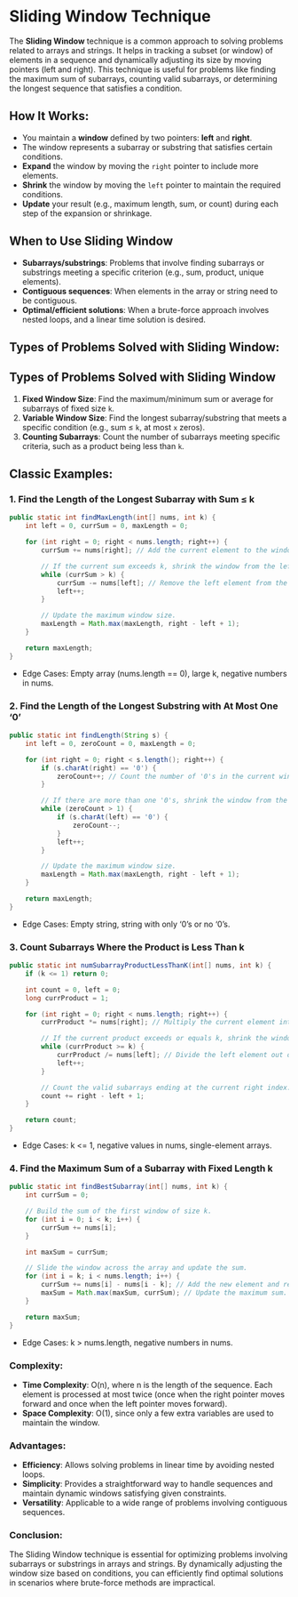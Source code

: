 # Sliding Window Technique

The **Sliding Window** technique is a common approach to solving problems related to arrays and strings. It helps in
tracking a subset (or window) of elements in a sequence and dynamically adjusting its size by moving pointers (left and
right). This technique is useful for problems like finding the maximum sum of subarrays, counting valid subarrays, or
determining the longest sequence that satisfies a condition.

## How It Works:

- You maintain a **window** defined by two pointers: **left** and **right**.
- The window represents a subarray or substring that satisfies certain conditions.
- **Expand** the window by moving the `right` pointer to include more elements.
- **Shrink** the window by moving the `left` pointer to maintain the required conditions.
- **Update** your result (e.g., maximum length, sum, or count) during each step of the expansion or shrinkage.

## When to Use Sliding Window

- **Subarrays/substrings**: Problems that involve finding subarrays or substrings meeting a specific criterion (e.g.,
  sum, product, unique elements).
- **Contiguous sequences**: When elements in the array or string need to be contiguous.
- **Optimal/efficient solutions**: When a brute-force approach involves nested loops, and a linear time solution is
  desired.

## Types of Problems Solved with Sliding Window:

## Types of Problems Solved with Sliding Window

1. **Fixed Window Size**: Find the maximum/minimum sum or average for subarrays of fixed size `k`.
2. **Variable Window Size**: Find the longest subarray/substring that meets a specific condition (e.g., sum ≤ `k`, at
   most `x` zeros).
3. **Counting Subarrays**: Count the number of subarrays meeting specific criteria, such as a product being less than
   `k`.

## Classic Examples:

### 1. Find the Length of the Longest Subarray with Sum ≤ k

```java
public static int findMaxLength(int[] nums, int k) {
    int left = 0, currSum = 0, maxLength = 0;

    for (int right = 0; right < nums.length; right++) {
        currSum += nums[right]; // Add the current element to the window sum.

        // If the current sum exceeds k, shrink the window from the left.
        while (currSum > k) {
            currSum -= nums[left]; // Remove the left element from the window sum.
            left++;
        }

        // Update the maximum window size.
        maxLength = Math.max(maxLength, right - left + 1);
    }

    return maxLength;
}
```

* Edge Cases: Empty array (nums.length == 0), large k, negative numbers in nums.

### 2. Find the Length of the Longest Substring with At Most One ‘0’

```java
public static int findLength(String s) {
    int left = 0, zeroCount = 0, maxLength = 0;

    for (int right = 0; right < s.length(); right++) {
        if (s.charAt(right) == '0') {
            zeroCount++; // Count the number of '0's in the current window.
        }

        // If there are more than one '0's, shrink the window from the left.
        while (zeroCount > 1) {
            if (s.charAt(left) == '0') {
                zeroCount--;
            }
            left++;
        }

        // Update the maximum window size.
        maxLength = Math.max(maxLength, right - left + 1);
    }

    return maxLength;
}
```

* Edge Cases: Empty string, string with only ‘0’s or no ‘0’s.

### 3. Count Subarrays Where the Product is Less Than k

```java
public static int numSubarrayProductLessThanK(int[] nums, int k) {
    if (k <= 1) return 0;

    int count = 0, left = 0;
    long currProduct = 1;

    for (int right = 0; right < nums.length; right++) {
        currProduct *= nums[right]; // Multiply the current element into the window product.

        // If the current product exceeds or equals k, shrink the window from the left.
        while (currProduct >= k) {
            currProduct /= nums[left]; // Divide the left element out of the window product.
            left++;
        }

        // Count the valid subarrays ending at the current right index.
        count += right - left + 1;
    }

    return count;
}
```

* Edge Cases: k <= 1, negative values in nums, single-element arrays.

### 4. Find the Maximum Sum of a Subarray with Fixed Length k

```java
public static int findBestSubarray(int[] nums, int k) {
    int currSum = 0;

    // Build the sum of the first window of size k.
    for (int i = 0; i < k; i++) {
        currSum += nums[i];
    }

    int maxSum = currSum;

    // Slide the window across the array and update the sum.
    for (int i = k; i < nums.length; i++) {
        currSum += nums[i] - nums[i - k]; // Add the new element and remove the old one from the sum.
        maxSum = Math.max(maxSum, currSum); // Update the maximum sum.
    }

    return maxSum;
}
```

* Edge Cases: k > nums.length, negative numbers in nums.

### Complexity:

* **Time Complexity**: O(n), where n is the length of the sequence. Each element is processed at most twice (once when
  the right
  pointer moves forward and once when the left pointer moves forward).
* **Space Complexity**: O(1), since only a few extra variables are used to maintain the window.

### Advantages:

* **Efficiency**: Allows solving problems in linear time by avoiding nested loops.
* **Simplicity**: Provides a straightforward way to handle sequences and maintain dynamic windows satisfying given
  constraints.
* **Versatility**: Applicable to a wide range of problems involving contiguous sequences.

### Conclusion:

The Sliding Window technique is essential for optimizing problems involving subarrays or substrings in arrays and
strings. By dynamically adjusting the window size based on conditions, you can efficiently find optimal solutions in
scenarios where brute-force methods are impractical.
